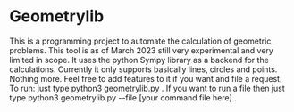 # Geometrylib


This is a programming project to automate the calculation of geometric problems. This tool is as of March 2023 still very experimental and very limited in scope. It uses the python Sympy library as a backend for the calculations. Currently it only supports basically lines, circles and points. Nothing more. Feel free to add features to it if you want and file a request. To run: just type python3 geometrylib.py . If you want to run a file then just type python3 geometrylib.py --file [your command file here] .


